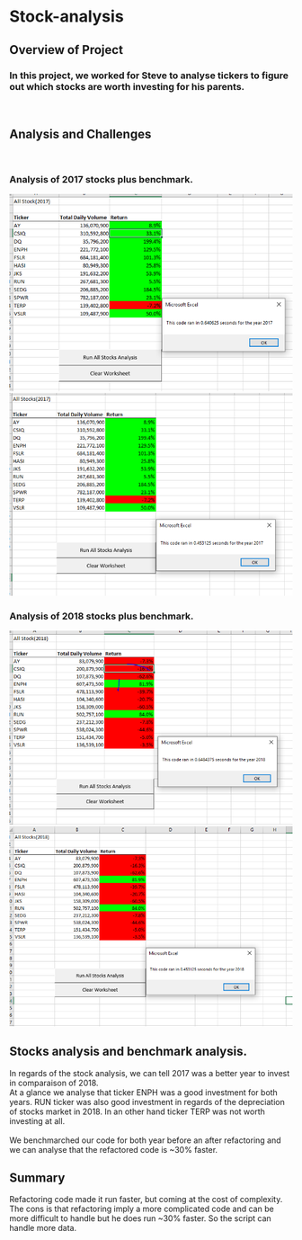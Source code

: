# Stock-analysis

## Overview of Project


### In this project, we worked for Steve to analyse tickers to figure out which stocks are worth investing for his parents.
<br>

## Analysis and Challenges

<br>


###  Analysis of 2017 stocks plus benchmark.<br>

 

![](Ressources/VBA_Challenge_2017_old.PNG)
![](Ressources/VBA_Challenge_2017.png)


### Analysis of 2018 stocks plus benchmark.<br>
![](Ressources/VBA_Challenge_2018_old.png)
![](Ressources/VBA_Challenge_2018.png)<br>

## Stocks analysis and benchmark analysis.<br>

In regards of the stock analysis, we can tell 2017 was a better year to invest in comparaison of 2018.<br>
At a glance we analyse that ticker ENPH was a good investment for both years. RUN ticker was also good investment in regards of the depreciation of stocks market in 2018. In an other hand ticker TERP was not worth investing at all.<br>
<br>
We benchmarched our code for both year before an after refactoring and we can analyse that the refactored code is ~30% faster.

## Summary

Refactoring code made it run faster, but coming at the cost of complexity.<br>
The cons is that refactoring imply a more complicated code and can be more difficult to handle but he does run ~30% faster. So the script can handle more data.


